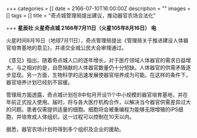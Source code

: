 +++
categories = []
date = 2166-07-10T16:00:00Z
description = ""
images = []
tags = []
title = "奇点城管理局提出建议，推动器官农场合法化"

+++
**星辰社 火星奇点城 2166年7月11日（火星105年8月16日） 电**  
   
   
火星时间8月16日（地球7月11日），奇点管理局提出《管理局关于推进建设人体器官培育基地的意见》，并递交全城公民大会审理通过。  
   
《意见》指出，随着奇点城人口的逐年增长，对于医疗领域人体器官的需求日益增大。与之相对的是，自愿捐献的人体器官数量仍十分短缺。人体器官的供需矛盾逐步显现。另一方面，生物科学的迅速发展使器官培养成为可能。在这样的条件下，器官培养计划已经刻不容缓。  
   
管理局方面透露，奇点城计划在8中旬月开设11个中小规模的器官培育基地，并在年前正式投入使用。届时，将与各大医疗机构合作，以解决当今器官供需差异过大的问题。患者仅需提供适量的细胞。细胞将会被重编程为能够无限增殖的iPS细胞，并培育成人体组织。这一过程可以控制在10天以内。  
   
据悉，器官农场计划将得到多个组织及企业的援助。